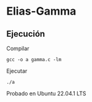 # Elias-Gamma

## Ejecución

Compilar

`gcc -o a gamma.c -lm`

Ejecutar

`./a`

Probado en Ubuntu 22.04.1 LTS

